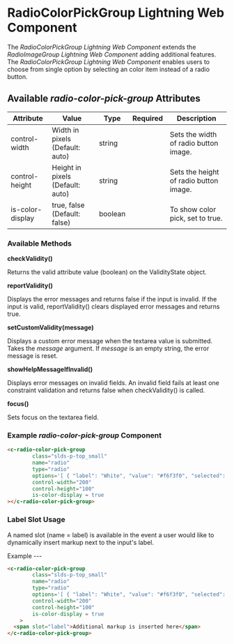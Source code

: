 # RadioColorPickGroup Lightning Web Component

The *RadioColorPickGroup Lightning Web Component* extends the *RadioImageGroup Lightning Web Component* adding additional features. The *RadioColorPickGroup Lightning Web Component* enables users to choose from single option by selecting an color item instead of a radio button.

## Available *radio-color-pick-group* Attributes

| Attribute                  | Value                          | Type | Required | Description   |
| -------------------------- | ------ | - | ------------------------------ | ------------------------------------------------------------------------------------------------------------------------------------- |
| control-width                   |  Width in pixels (Default: auto)   | string   |          | Sets the width of radio button image.                  |
| control-height                   |  Height in pixels (Default: auto)   | string   |          | Sets the height of radio button image.                  |
| is-color-display          | true, false (Default: false)    | boolean  |    | To show color pick, set to true.                                 |
### Available Methods

**checkValidity()**

Returns the valid attribute value (boolean) on the ValidityState object.

**reportValidity()**

Displays the error messages and returns false if the input is invalid. If the input is valid, reportValidity() clears displayed error messages and returns true.

**setCustomValidity(message)**

Displays a custom error message when the textarea value is submitted. Takes the *message* argument. If *message* is an empty string, the error message is reset.

**showHelpMessageIfInvalid()**

Displays error messages on invalid fields. An invalid field fails at least one constraint validation and returns false when checkValidity() is called.

**focus()**

Sets focus on the textarea field.

### Example *radio-color-pick-group* Component

```html
<c-radio-color-pick-group
        class="slds-p-top_small"
        name="radio"
        type="radio"
        options='[ { "label": "White", "value": "#f6f3f0", "selected": false, "name": "White", }, { "label": "Black", "value": "#2f2d36", "selected": false }, { "label": "Blue", "value": "#12476d", "selected": false }, { "label": "Green", "value": "#dbf1d9", "selected": false }, { "label": "(Product) Reb", "value": "#db3c3b", "selected": false } ]'
        control-width="200"
        control-height="100"
        is-color-display = true
></c-radio-color-pick-group>
```

### Label Slot Usage
A named slot (name = label) is available in the event a user would like to dynamically insert markup next to the input's label. 

Example ---
```html
<c-radio-color-pick-group
        class="slds-p-top_small"
        name="radio"
        type="radio"
        options='[ { "label": "White", "value": "#f6f3f0", "selected": false, "name": "White", }, { "label": "Black", "value": "#2f2d36", "selected": false }, { "label": "Blue", "value": "#12476d", "selected": false }, { "label": "Green", "value": "#dbf1d9", "selected": false }, { "label": "(Product) Reb", "value": "#db3c3b", "selected": false } ]'
        control-width="200"
        control-height="100"
        is-color-display = true
    >
  <span slot="label">Additional markup is inserted here</span>
</c-radio-color-pick-group>
```
